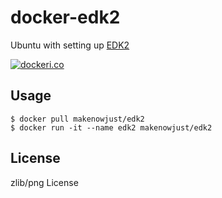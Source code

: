 # docker-edk2

Ubuntu with setting up [EDK2](https://github.com/tianocore/edk2)

[![dockeri.co](http://dockeri.co/image/makenowjust/edk2)](https://registry.hub.docker.com/u/makenowjust/edk2/)

## Usage

```console
$ docker pull makenowjust/edk2
$ docker run -it --name edk2 makenowjust/edk2
```

## License

zlib/png License
